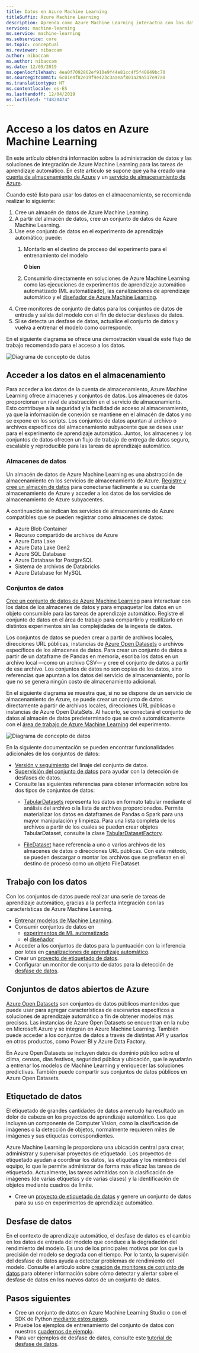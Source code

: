 ```yaml
---
title: Datos en Azure Machine Learning
titleSuffix: Azure Machine Learning
description: Aprenda cómo Azure Machine Learning interactúa con los datos y cómo se usa en los experimentos de aprendizaje automático.
services: machine-learning
ms.service: machine-learning
ms.subservice: core
ms.topic: conceptual
ms.reviewer: nibaccam
author: nibaccam
ms.author: nibaccam
ms.date: 12/09/2019
ms.openlocfilehash: 4ea0f7092862ef910e9f44e81cc4f5f40849bc70
ms.sourcegitcommit: 6c01e4f82e19f9e423c3aaeaf801a29a517e97a0
ms.translationtype: HT
ms.contentlocale: es-ES
ms.lasthandoff: 12/04/2019
ms.locfileid: "74820474"
---
```

# <a name="data-access-in-azure-machine-learning"></a>Acceso a los datos en Azure Machine Learning

En este artículo obtendrá información sobre la administración de datos y las soluciones de integración de Azure Machine Learning para las tareas de aprendizaje automático. En este artículo se supone que ya ha creado una [cuenta de almacenamiento de Azure](https://docs.microsoft.comazure/storage/common/storage-quickstart-create-account?tabs=azure-portal) y un [servicio de almacenamiento de Azure](https://docs.microsoft.com/azure/storage/common/storage-introduction).

Cuando esté listo para usar los datos en el almacenamiento, se recomienda realizar lo siguiente:

1. Cree un almacén de datos de Azure Machine Learning.
2. A partir del almacén de datos, cree un conjunto de datos de Azure Machine Learning. 
3. Use ese conjunto de datos en el experimento de aprendizaje automático; puede: 
    1. Montarlo en el destino de proceso del experimento para el entrenamiento del modelo

        **O bien** 

    1. Consumirlo directamente en soluciones de Azure Machine Learning como las ejecuciones de experimentos de aprendizaje automático automatizado (ML automatizado), las canalizaciones de aprendizaje automático y el [diseñador de Azure Machine Learning](concept-designer.md).
4. Cree monitores de conjunto de datos para los conjuntos de datos de entrada y salida del modelo con el fin de detectar desfases de datos. 
5. Si se detecta un desfase de datos, actualice el conjunto de datos y vuelva a entrenar el modelo como corresponde.

En el siguiente diagrama se ofrece una demostración visual de este flujo de trabajo recomendado para el acceso a los datos.

![Diagrama de concepto de datos](media/concept-data/data-concept-diagram.svg)

## <a name="access-data-in-storage"></a>Acceder a los datos en el almacenamiento

Para acceder a los datos de la cuenta de almacenamiento, Azure Machine Learning ofrece almacenes y conjuntos de datos. Los almacenes de datos proporcionan un nivel de abstracción en el servicio de almacenamiento. Esto contribuye a la seguridad y la facilidad de acceso al almacenamiento, ya que la información de conexión se mantiene en el almacén de datos y no se expone en los scripts. Los conjuntos de datos apuntan al archivo o archivos específicos del almacenamiento subyacente que se desea usar para el experimento de aprendizaje automático. Juntos, los almacenes y los conjuntos de datos ofrecen un flujo de trabajo de entrega de datos seguro, escalable y reproducible para las tareas de aprendizaje automático.

### <a name="datastores"></a>Almacenes de datos

Un almacén de datos de Azure Machine Learning es una abstracción de almacenamiento en los servicios de almacenamiento de Azure. [Registre y cree un almacén de datos](how-to-access-data.md) para conectarse fácilmente a su cuenta de almacenamiento de Azure y acceder a los datos de los servicios de almacenamiento de Azure subyacentes.

A continuación se indican los servicios de almacenamiento de Azure compatibles que se pueden registrar como almacenes de datos:
+ Azure Blob Container
+ Recurso compartido de archivos de Azure
+ Azure Data Lake
+ Azure Data Lake Gen2
+ Azure SQL Database
+ Azure Database for PostgreSQL
+ Sistema de archivos de Databricks
+ Azure Database for MySQL

### <a name="datasets"></a>Conjuntos de datos

[Cree un conjunto de datos de Azure Machine Learning](how-to-create-register-datasets.md) para interactuar con los datos de los almacenes de datos y para empaquetar los datos en un objeto consumible para las tareas de aprendizaje automático. Registre el conjunto de datos en el área de trabajo para compartirlo y reutilizarlo en distintos experimentos sin las complejidades de la ingesta de datos.

Los conjuntos de datos se pueden crear a partir de archivos locales, direcciones URL públicas, instancias de [Azure Open Datasets](#open) o archivos específicos de los almacenes de datos. Para crear un conjunto de datos a partir de un dataframe de Pandas en memoria, escriba los datos en un archivo local —como un archivo CSV— y cree el conjunto de datos a partir de ese archivo. Los conjuntos de datos no son copias de los datos, sino referencias que apuntan a los datos del servicio de almacenamiento, por lo que no se genera ningún costo de almacenamiento adicional. 

En el siguiente diagrama se muestra que, si no se dispone de un servicio de almacenamiento de Azure, se puede crear un conjunto de datos directamente a partir de archivos locales, direcciones URL públicas o instancias de Azure Open DataSets. Al hacerlo, se conectará el conjunto de datos al almacén de datos predeterminado que se creó automáticamente con el [área de trabajo de Azure Machine Learning](concept-workspace.md) del experimento.

![Diagrama de concepto de datos](media/concept-data/dataset-workflow.svg)

En la siguiente documentación se pueden encontrar funcionalidades adicionales de los conjuntos de datos:

+ [Versión y seguimiento](how-to-version-track-datasets.md) del linaje del conjunto de datos.
+ [Supervisión del conjunto de datos](how-to-monitor-datasets.md) para ayudar con la detección de desfases de datos.
+  Consulte las siguientes referencias para obtener información sobre los dos tipos de conjuntos de datos:
    + [TabularDatasets](https://docs.microsoft.com/python/api/azureml-core/azureml.data.tabulardataset?view=azure-ml-py) representa los datos en formato tabular mediante el análisis del archivo o la lista de archivos proporcionados. Permite materializar los datos en dataframes de Pandas o Spark para una mayor manipulación y limpieza. Para una lista completa de los archivos a partir de los cuales se pueden crear objetos TabularDataset, consulte la clase [TabularDatasetFactory](https://aka.ms/tabulardataset-api-reference).

    + [FileDataset](https://docs.microsoft.com/python/api/azureml-core/azureml.data.file_dataset.filedataset?view=azure-ml-py) hace referencia a uno o varios archivos de los almacenes de datos o direcciones URL públicas. Con este método, se pueden descargar o montar los archivos que se prefieran en el destino de proceso como un objeto FileDataset.

## <a name="work-with-your-data"></a>Trabajo con los datos

Con los conjuntos de datos puede realizar una serie de tareas de aprendizaje automático, gracias a la perfecta integración con las características de Azure Machine Learning. 

+ [Entrenar modelos de Machine Learning](how-to-train-with-datasets.md).
+ Consumir conjuntos de datos en 
     + [experimentos de ML automatizado](how-to-create-portal-experiments.md)
     + el [diseñador](tutorial-designer-automobile-price-train-score.md#import-data) 
+ Acceder a los conjuntos de datos para la puntuación con la inferencia por lotes en [canalizaciones de aprendizaje automático](how-to-create-your-first-pipeline.md).
+ Crear un [proyecto de etiquetado de datos](#label).
+ Configurar un monitor de conjunto de datos para la detección de [desfase de datos](#drift).

<a name="open"></a>

## <a name="azure-open-datasets"></a>Conjuntos de datos abiertos de Azure

[Azure Open Datasets](how-to-create-register-datasets.md#create-datasets-with-azure-open-datasets) son conjuntos de datos públicos mantenidos que puede usar para agregar características de escenarios específicos a soluciones de aprendizaje automático a fin de obtener modelos más precisos. Las instancias de Azure Open Datasets se encuentran en la nube en Microsoft Azure y se integran en Azure Machine Learning. También puede acceder a los conjuntos de datos a través de distintas API y usarlos en otros productos, como Power BI y Azure Data Factory.

En Azure Open Datasets se incluyen datos de dominio público sobre el clima, censos, días festivos, seguridad pública y ubicación, que le ayudarán a entrenar los modelos de Machine Learning y enriquecer las soluciones predictivas. También puede compartir sus conjuntos de datos públicos en Azure Open Datasets.

<a name="label"></a>

## <a name="data-labeling"></a>Etiquetado de datos

El etiquetado de grandes cantidades de datos a menudo ha resultado un dolor de cabeza en los proyectos de aprendizaje automático. Los que incluyen un componente de Computer Vision, como la clasificación de imágenes o la detección de objetos, normalmente requieren miles de imágenes y sus etiquetas correspondientes.

Azure Machine Learning le proporciona una ubicación central para crear, administrar y supervisar proyectos de etiquetado. Los proyectos de etiquetado ayudan a coordinar los datos, las etiquetas y los miembros del equipo, lo que le permite administrar de forma más eficaz las tareas de etiquetado. Actualmente, las tareas admitidas son la clasificación de imágenes (de varias etiquetas y de varias clases) y la identificación de objetos mediante cuadros de límite.

+ Cree un [proyecto de etiquetado de datos](how-to-create-labeling-projects.md) y genere un conjunto de datos para su uso en experimentos de aprendizaje automático.

<a name="drift"></a>

## <a name="data-drift"></a>Desfase de datos

En el contexto de aprendizaje automático, el desfase de datos es el cambio en los datos de entrada del modelo que conduce a la degradación del rendimiento del modelo. Es uno de los principales motivos por los que la precisión del modelo se degrada con el tiempo. Por lo tanto, la supervisión del desfase de datos ayuda a detectar problemas de rendimiento del modelo.
Consulte el artículo sobre [creación de monitores de conjunto de datos](how-to-monitor-datasets.md) para obtener información sobre cómo detectar y alertar sobre el desfase de datos en los nuevos datos de un conjunto de datos.

## <a name="next-steps"></a>Pasos siguientes 

+ Cree un conjunto de datos en Azure Machine Learning Studio o con el SDK de Python [mediante estos pasos](how-to-create-register-datasets.md).
+ Pruebe los ejemplos de entrenamiento del conjunto de datos con nuestros [cuadernos de ejemplo](https://aka.ms/dataset-tutorial).
+ Para ver ejemplos de desfase de datos, consulte este [tutorial de desfase de datos](https://aka.ms/datadrift-notebook).